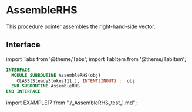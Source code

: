 # AssembleRHS

This procedure pointer assembles the right-hand-side vector.

## Interface

import Tabs from '@theme/Tabs';
import TabItem from '@theme/TabItem';

<Tabs>
<TabItem value="interface" label="܀ Interface" default>

```fortran
INTERFACE
  MODULE SUBROUTINE AssembleRHS(obj)
    CLASS(SteadyStokes111_), INTENT(INOUT) :: obj
  END SUBROUTINE AssembleRHS
END INTERFACE
```

</TabItem>

<TabItem value="example" label="️܀ See example">

import EXAMPLE17 from "./_AssembleRHS_test_1.md";

<EXAMPLE17 />

</TabItem>

<TabItem value="close" label="↢ ">

</TabItem>
</Tabs>
